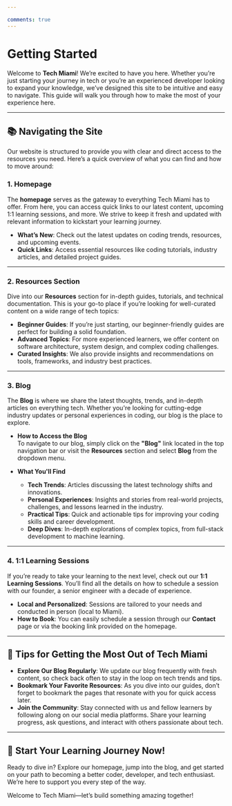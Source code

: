 ```yaml
---

comments: true
---
```


# Getting Started  

Welcome to **Tech Miami**! We’re excited to have you here. Whether you’re just starting your journey in tech or you’re an experienced developer looking to expand your knowledge, we’ve designed this site to be intuitive and easy to navigate. This guide will walk you through how to make the most of your experience here.

---

## 📚 Navigating the Site  

Our website is structured to provide you with clear and direct access to the resources you need. Here’s a quick overview of what you can find and how to move around:  

### **1. Homepage**  
The **homepage** serves as the gateway to everything Tech Miami has to offer. From here, you can access quick links to our latest content, upcoming 1:1 learning sessions, and more. We strive to keep it fresh and updated with relevant information to kickstart your learning journey.

- **What’s New**: Check out the latest updates on coding trends, resources, and upcoming events.
- **Quick Links**: Access essential resources like coding tutorials, industry articles, and detailed project guides.

---

### **2. Resources Section**  
Dive into our **Resources** section for in-depth guides, tutorials, and technical documentation. This is your go-to place if you’re looking for well-curated content on a wide range of tech topics:  

- **Beginner Guides**: If you’re just starting, our beginner-friendly guides are perfect for building a solid foundation.
- **Advanced Topics**: For more experienced learners, we offer content on software architecture, system design, and complex coding challenges.
- **Curated Insights**: We also provide insights and recommendations on tools, frameworks, and industry best practices.

---

### **3. Blog**  
The **Blog** is where we share the latest thoughts, trends, and in-depth articles on everything tech. Whether you're looking for cutting-edge industry updates or personal experiences in coding, our blog is the place to explore.  

- **How to Access the Blog**  
  To navigate to our blog, simply click on the **"Blog"** link located in the top navigation bar or visit the **Resources** section and select **Blog** from the dropdown menu.

- **What You'll Find**  
  - **Tech Trends**: Articles discussing the latest technology shifts and innovations.  
  - **Personal Experiences**: Insights and stories from real-world projects, challenges, and lessons learned in the industry.  
  - **Practical Tips**: Quick and actionable tips for improving your coding skills and career development.  
  - **Deep Dives**: In-depth explorations of complex topics, from full-stack development to machine learning.

---

### **4. 1:1 Learning Sessions**  
If you’re ready to take your learning to the next level, check out our **1:1 Learning Sessions**. You’ll find all the details on how to schedule a session with our founder, a senior engineer with a decade of experience.  
- **Local and Personalized**: Sessions are tailored to your needs and conducted in person (local to Miami).  
- **How to Book**: You can easily schedule a session through our **Contact** page or via the booking link provided on the homepage.

---

## 🧭 Tips for Getting the Most Out of Tech Miami  

- **Explore Our Blog Regularly**: We update our blog frequently with fresh content, so check back often to stay in the loop on tech trends and tips.  
- **Bookmark Your Favorite Resources**: As you dive into our guides, don’t forget to bookmark the pages that resonate with you for quick access later.  
- **Join the Community**: Stay connected with us and fellow learners by following along on our social media platforms. Share your learning progress, ask questions, and interact with others passionate about tech.  

---

## 🚀 Start Your Learning Journey Now!  

Ready to dive in? Explore our homepage, jump into the blog, and get started on your path to becoming a better coder, developer, and tech enthusiast. We’re here to support you every step of the way.  

Welcome to Tech Miami—let’s build something amazing together!  

